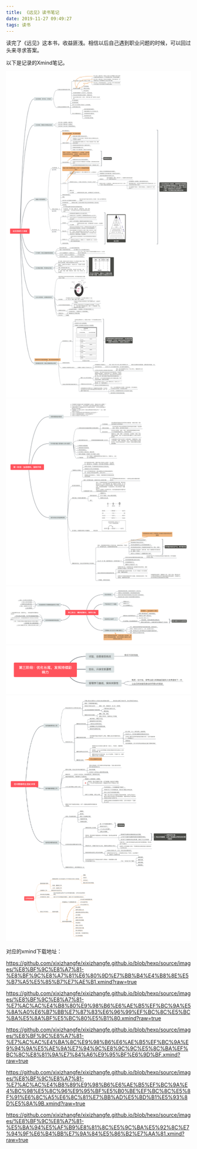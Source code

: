 ```yaml
---
title: 《远见》读书笔记
date: 2019-11-27 09:49:27
tags: 读书
---
```

读完了《远见》这本书，收益匪浅。相信以后自己遇到职业问题的时候，可以回过头来寻求答案。

以下是记录的Xmind笔记。

<img src="/images/远见思维与工具箱.png">

<img src="/images/第一阶段：加添燃料，强势开局.png">

<img src="/images/第二阶段：锚定甜蜜区，聚焦长板.png">

<img src="/images/第三阶段：优化长尾，发挥持续影响力.png">

<img src="/images/应对职场和生活的冲突.png">


对应的xmind下载地址：

https://github.com/xixizhangfe/xixizhangfe.github.io/blob/hexo/source/images/%E8%BF%9C%E8%A7%81-%E8%BF%9C%E8%A7%81%E6%80%9D%E7%BB%B4%E4%B8%8E%E5%B7%A5%E5%85%B7%E7%AE%B1.xmind?raw=true


https://github.com/xixizhangfe/xixizhangfe.github.io/blob/hexo/source/images/%E8%BF%9C%E8%A7%81-%E7%AC%AC%E4%B8%80%E9%98%B6%E6%AE%B5%EF%BC%9A%E5%8A%A0%E6%B7%BB%E7%87%83%E6%96%99%EF%BC%8C%E5%BC%BA%E5%8A%BF%E5%BC%80%E5%B1%80.xmind?raw=true

https://github.com/xixizhangfe/xixizhangfe.github.io/blob/hexo/source/images/%E8%BF%9C%E8%A7%81-%E7%AC%AC%E4%BA%8C%E9%98%B6%E6%AE%B5%EF%BC%9A%E9%94%9A%E5%AE%9A%E7%94%9C%E8%9C%9C%E5%8C%BA%EF%BC%8C%E8%81%9A%E7%84%A6%E9%95%BF%E6%9D%BF.xmind?raw=true


https://github.com/xixizhangfe/xixizhangfe.github.io/blob/hexo/source/images/%E8%BF%9C%E8%A7%81-%E7%AC%AC%E4%B8%89%E9%98%B6%E6%AE%B5%EF%BC%9A%E4%BC%98%E5%8C%96%E9%95%BF%E5%B0%BE%EF%BC%8C%E5%8F%91%E6%8C%A5%E6%8C%81%E7%BB%AD%E5%BD%B1%E5%93%8D%E5%8A%9B.xmind?raw=true


https://github.com/xixizhangfe/xixizhangfe.github.io/blob/hexo/source/images/%E8%BF%9C%E8%A7%81-%E5%BA%94%E5%AF%B9%E8%81%8C%E5%9C%BA%E5%92%8C%E7%94%9F%E6%B4%BB%E7%9A%84%E5%86%B2%E7%AA%81.xmind?raw=true
